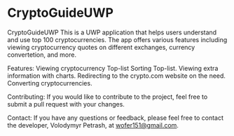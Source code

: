 # CryptoGuideUWP
CryptoGuideUWP
This is a UWP application that helps users understand and use top 100 cryptocurrencies. 
The app offers various features including viewing cryptocurrency quotes on different exchanges, 
currency convertetion, and more.

Features:
Viewing cryptocurrency Top-list
Sorting Top-list.
Viewing extra information with charts.
Redirecting to the crypto.com website on the need.
Converting cryptocurrencies.

Contributing:
If you would like to contribute to the project, 
feel free to submit a pull request with your changes.

Contact:
If you have any questions or feedback, please feel free to contact the developer,
Volodymyr Petrash, at wofer151@gmail.com.
